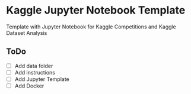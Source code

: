 # Kaggle Jupyter Notebook Template

Template with Jupyter Notebook for Kaggle Competitions and Kaggle Dataset Analysis

## ToDo

- [ ] Add data folder
- [ ] Add instructions
- [ ] Add Jupyter Template
- [ ] Add Docker
